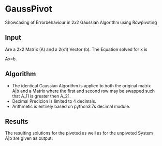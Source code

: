 # GaussPivot
Showcasing of Errorbehaviour in 2x2 Gaussian Algorithm using Rowpivoting

## Input
Are a 2x2 Matrix (A) and a 2(x1) Vector (b). The Equation solved for x is

Ax=b.

## Algorithm
- The identical Gaussian Algorithm is applied to both the original matrix A|b and a Matrix where
the first and second row may be swapped such that A_11 is greater then A_21.
- Decimal Precicion is limited to 4 decimals.
- Arithmetic is entirely based on python3.7s decimal module.

## Results
The resulting solutions for the pivoted as well as for the unpivoted System A|b are given as output.
